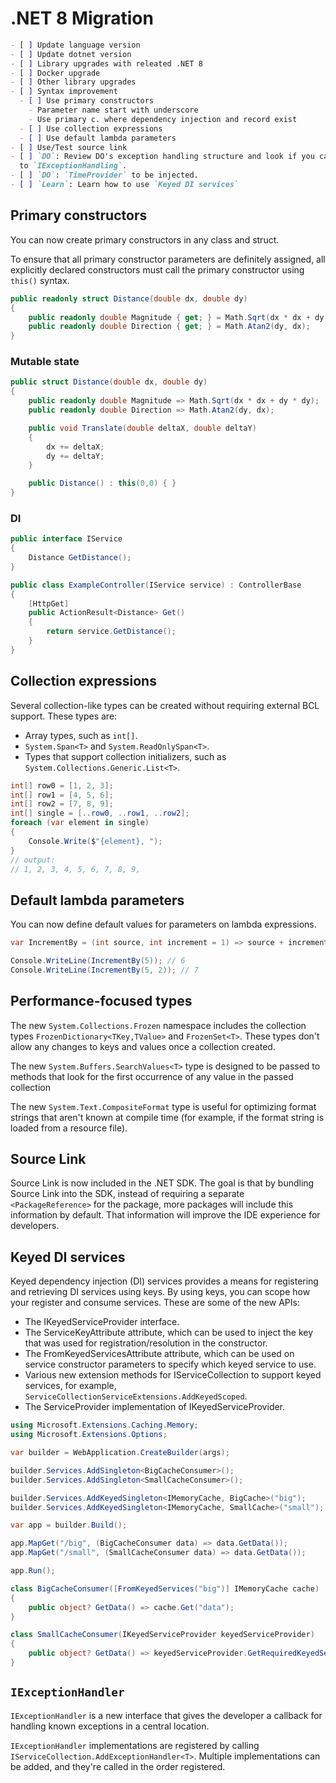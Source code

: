 # .NET 8 Migration

```markdown
- [ ] Update language version
- [ ] Update dotnet version
- [ ] Library upgrades with releated .NET 8
- [ ] Docker upgrade
- [ ] Other library upgrades
- [ ] Syntax improvement
  - [ ] Use primary constructors
    - Parameter name start with underscore
    - Use primary c. where dependency injection and record exist
  - [ ] Use collection expressions
  - [ ] Use default lambda parameters
- [ ] Use/Test source link
- [ ] `DO`: Review DO's exception handling structure and look if you can switch
  to `IExceptionHandling`.
- [ ] `DO`: `TimeProvider` to be injected.
- [ ] `Learn`: Learn how to use `Keyed DI services`
```

## Primary constructors

You can now create primary constructors in any class and struct.

To ensure that all primary constructor parameters are definitely assigned, all
explicitly declared constructors must call the primary constructor using
`this()` syntax.

```csharp
public readonly struct Distance(double dx, double dy)
{
    public readonly double Magnitude { get; } = Math.Sqrt(dx * dx + dy * dy);
    public readonly double Direction { get; } = Math.Atan2(dy, dx);
}
```

### Mutable state

```csharp
public struct Distance(double dx, double dy)
{
    public readonly double Magnitude => Math.Sqrt(dx * dx + dy * dy);
    public readonly double Direction => Math.Atan2(dy, dx);

    public void Translate(double deltaX, double deltaY)
    {
        dx += deltaX;
        dy += deltaY;
    }

    public Distance() : this(0,0) { }
}
```

### DI

```csharp
public interface IService
{
    Distance GetDistance();
}

public class ExampleController(IService service) : ControllerBase
{
    [HttpGet]
    public ActionResult<Distance> Get()
    {
        return service.GetDistance();
    }
}
```

## Collection expressions

Several collection-like types can be created without requiring external BCL
support. These types are:

- Array types, such as `int[]`.
- `System.Span<T>` and `System.ReadOnlySpan<T>`.
- Types that support collection initializers, such as
  `System.Collections.Generic.List<T>`.

```csharp
int[] row0 = [1, 2, 3];
int[] row1 = [4, 5, 6];
int[] row2 = [7, 8, 9];
int[] single = [..row0, ..row1, ..row2];
foreach (var element in single)
{
    Console.Write($"{element}, ");
}
// output:
// 1, 2, 3, 4, 5, 6, 7, 8, 9,
```

## Default lambda parameters

You can now define default values for parameters on lambda expressions.

```csharp
var IncrementBy = (int source, int increment = 1) => source + increment;

Console.WriteLine(IncrementBy(5)); // 6
Console.WriteLine(IncrementBy(5, 2)); // 7
```

## Performance-focused types

The new `System.Collections.Frozen` namespace includes the collection types
`FrozenDictionary<TKey,TValue>` and `FrozenSet<T>`. These types don't allow any
changes to keys and values once a collection created.

The new `System.Buffers.SearchValues<T>` type is designed to be passed to
methods that look for the first occurrence of any value in the passed collection

The new `System.Text.CompositeFormat` type is useful for optimizing format
strings that aren't known at compile time (for example, if the format string is
loaded from a resource file).

## Source Link

Source Link is now included in the .NET SDK. The goal is that by bundling Source
Link into the SDK, instead of requiring a separate `<PackageReference>` for the
package, more packages will include this information by default. That
information will improve the IDE experience for developers.

## Keyed DI services

Keyed dependency injection (DI) services provides a means for registering and
retrieving DI services using keys. By using keys, you can scope how your
register and consume services. These are some of the new APIs:

- The IKeyedServiceProvider interface.
- The ServiceKeyAttribute attribute, which can be used to inject the key that
  was used for registration/resolution in the constructor.
- The FromKeyedServicesAttribute attribute, which can be used on service
  constructor parameters to specify which keyed service to use.
- Various new extension methods for IServiceCollection to support keyed
  services, for example, `ServiceCollectionServiceExtensions.AddKeyedScoped`.
- The ServiceProvider implementation of IKeyedServiceProvider.

```csharp
using Microsoft.Extensions.Caching.Memory;
using Microsoft.Extensions.Options;

var builder = WebApplication.CreateBuilder(args);

builder.Services.AddSingleton<BigCacheConsumer>();
builder.Services.AddSingleton<SmallCacheConsumer>();

builder.Services.AddKeyedSingleton<IMemoryCache, BigCache>("big");
builder.Services.AddKeyedSingleton<IMemoryCache, SmallCache>("small");

var app = builder.Build();

app.MapGet("/big", (BigCacheConsumer data) => data.GetData());
app.MapGet("/small", (SmallCacheConsumer data) => data.GetData());

app.Run();

class BigCacheConsumer([FromKeyedServices("big")] IMemoryCache cache)
{
    public object? GetData() => cache.Get("data");
}

class SmallCacheConsumer(IKeyedServiceProvider keyedServiceProvider)
{
    public object? GetData() => keyedServiceProvider.GetRequiredKeyedService<IMemoryCache>("small");
}
```

## `IExceptionHandler`

`IExceptionHandler` is a new interface that gives the developer a callback for
handling known exceptions in a central location.

`IExceptionHandler` implementations are registered by calling
`IServiceCollection.AddExceptionHandler<T>`. Multiple implementations can be
added, and they're called in the order registered.
